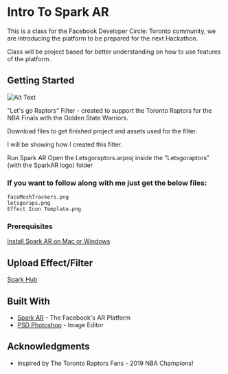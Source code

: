 # Intro To Spark AR

This is a class for the Facebook Developer Circle: Toronto community, we are introducing the platform to be prepared for the next Hackathon.

Class will be project based for better understanding on how to use features of the platform.

## Getting Started

![Alt Text](http://giphygifs.s3.amazonaws.com/media/1oITFUe0Xl2ewWrha4/giphy.gif)

"Let's go Raptors" Filter - created to support the Toronto Raptors for the NBA Finals with the Golden State Warriors.

Download files to get finished project and assets used for the filter.

I will be showing how I created this filter.

Run Spark AR
Open the Letsgoraptors.arproj inside the "Letsgoraptors" (with the SparkAR logo) folder

### If you want to follow along with me just get the below files:

    faceMeshTrackers.png
    letsgoraps.png
    Effect Icon Template.png

### Prerequisites

[Install Spark AR on Mac or Windows ](https://developers.facebook.com/docs/ar-studio/downloads)

## Upload Effect/Filter

[Spark Hub ](https://www.facebook.com/sparkarhub/)

## Built With

- [Spark AR](https://sparkar.facebook.com/ar-studio/) - The Facebook's AR Platform
- [PSD Photoshop](https://www.adobe.com/ca/products/photoshop.html) - Image Editor

## Acknowledgments

- Inspired by The Toronto Raptors Fans - 2019 NBA Champions!
